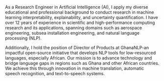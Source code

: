 As a Research Engineer in Artificial Intelligence (AI), I apply my diverse educational and professional background to conduct research in machine learning interpretability, explainability, and uncertainty quantification. I have over 12 years of experience in scientific and high-performance computing research and its applications, spanning domains such as aerospace engineering, subsea installation engineering, and natural language processing (NLP).

Additionally, I hold the position of Director of Products at GhanaNLP-an impactful open-source initiative that develops NLP tools for low-resourced languages, especially African. Our mission is to advance technology and bridge language gaps in regions such as Ghana and other African countries. We achieve this through innovation in machine translation, automatic speech recognition, and text-to-speech systems.

